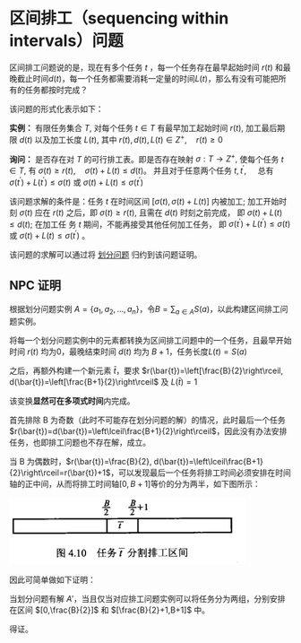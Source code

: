 # 区间排工（sequencing within intervals）问题

区间排工问题说的是，现在有多个任务 $t$ ，每一个任务存在最早起始时间 $r(t)$ 和最晚截止时间$d(t)$，每一个任务都需要消耗一定量的时间$L(t)$，那么有没有可能把所有的任务都按时完成？

该问题的形式化表示如下：

**实例：** 有限任务集合 $T,$ 对每个任务 $t \in T$ 有最早加工起始时间 $r(t),$ 加工最后期限 $d(t)$ 以及加工长度 $L(t),$ 其中 $r(t), d(t), L(t) \in Z^{+}, \quad r(t) \geqslant 0$

**询问：** 是否存在对 $T$ 的可行排工表。即是否存在映射 $\sigma: T \rightarrow Z^{+},$ 使每个任务 $t \in T,$ 有 $\sigma(t) \geqslant r(t), \quad \sigma(t)+L(t) \leqslant d(t)$。 并且对于任意两个任务 $t, t^{\prime}, \quad$ 总有 $\sigma\left(t^{\prime}\right)+L\left(t^{\prime}\right) \leqslant \sigma(t)$ 或
$\sigma(t)+L(t) \leqslant \sigma\left(t^{\prime}\right)$


该问题求解的条件是：任务 $t$ 在时间区间 $[\sigma(t), \sigma(t)+L(t)]$ 内被加工; 加工开始时刻 $\sigma(t)$ 应在 $r(t)$ 之后，即 $\sigma(t) \geqslant r(t),$ 且需在 $d(t)$ 时刻之前完成， 即 $\sigma(t)+L(t) \leqslant d(t) ;$ 在加工任 务 $t$ 期间，不能再接受其他任何加工任务， 即 $\sigma\left(t^{\prime}\right)+L\left(t^{\prime}\right) \leqslant \sigma(t)$ 或 $\sigma(t)+L(t) \leqslant \sigma\left(t^{\prime}\right)$ 。



该问题的求解可以通过将 [划分问题](par.html) 归约到该问题证明。

## NPC 证明

根据划分问题实例 $A=\{a_1,a_2,...,a_n\}$，令$B=\sum_{a\in A}S(a)$，以此构建区间排工问题实例。

将每一个划分问题实例中的元素都转换为区间排工问题中的一个任务，且最早开始时间 $r(t)$ 均为0，最晚结束时间 $d(t)$ 均为 $B+1$，任务长度$L(t)=S(a)$

之后，再额外构建一个新元素 $\bar{t}$，要求 $r(\bar{t})=\left[\frac{B}{2}\right\rceil, d(\bar{t})=\left[\frac{B+1}{2}\right\rceil$ 及 $L(\bar{t})=1$

该变换**显然可在多项式时间**内完成。

首先排除 B 为奇数（此时不可能存在划分问题的解）的情况，此时最后一个任务 $r(\bar{t})=d(\bar{t})=\left\lceil\frac{B+1}{2}\right\rceil$，因此没有办法安排任务，也即排工问题也不存在解，成立。

当 B 为偶数时，$r(\bar{t})=\frac{B}{2}, d(\bar{t})=\left\lceil\frac{B+1}{2}\right\rceil=r(\bar{t})+1$，可以发现最后一个任务将排工时间必须安排在时间轴的正中间，从而将排工时间轴$[0,B+1]$等价的分为两半，如下图所示：

![](fig/8.png)

因此可简单做如下证明：

当划分问题有解 $A'$，当且仅当对应排工问题实例可以将任务分为两组，分别安排在区间 $[0,\frac{B}{2}]$ 和 $[\frac{B}{2}+1,B+1]$ 中。

得证。